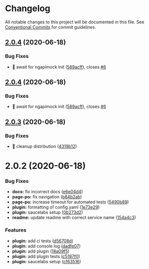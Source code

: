 # Changelog

All notable changes to this project will be documented in this file. See
[Conventional Commits](https://conventionalcommits.org) for commit guidelines.

## [2.0.4](https://github.com/ng-apimock/webdriverio-plugin/compare/v2.0.3...v2.0.4) (2020-06-18)


### Bug Fixes

* 🐛 await for ngapimock init ([589acff](https://github.com/ng-apimock/webdriverio-plugin/commit/589acffa2f0318d61e7ad9d2337889ed92c7fe36)), closes [#6](https://github.com/ng-apimock/webdriverio-plugin/issues/6)

## [2.0.4](https://github.com/ng-apimock/webdriverio-plugin/compare/v2.0.3...v2.0.4) (2020-06-18)


### Bug Fixes

* 🐛 await for ngapimock init ([589acff](https://github.com/ng-apimock/webdriverio-plugin/commit/589acffa2f0318d61e7ad9d2337889ed92c7fe36)), closes [#6](https://github.com/ng-apimock/webdriverio-plugin/issues/6)

## [2.0.3](https://github.com/ng-apimock/webdriverio-plugin/compare/v2.0.2...v2.0.3) (2020-06-18)


### Bug Fixes

* 🐛 cleanup distribution ([4319b12](https://github.com/ng-apimock/webdriverio-plugin/commit/4319b12443c26c454be4ba31f2c68e2b2685e827))

# 2.0.2 (2020-06-18)


### Bug Fixes

* **docs:** fix incorrect docs ([e6e04d4](https://github.com/ng-apimock/webdriverio-plugin/commit/e6e04d495a9a692a6ecb210b5619e1e395c5a00a))
* **page-po:** fix navigation ([b84b2ab](https://github.com/ng-apimock/webdriverio-plugin/commit/b84b2ab546a90ed4f58ef034ade1871656e763ce))
* **page-po:** increase timeout for automated tests ([5490b89](https://github.com/ng-apimock/webdriverio-plugin/commit/5490b8920788ceced7d988da6d891331d467cc9e))
* **plugin:** formatting of config.yaml ([1e73e29](https://github.com/ng-apimock/webdriverio-plugin/commit/1e73e2998050fb549b67112742d9ee0aa4c06a19))
* **plugin:** saucelabs setup ([0b273d2](https://github.com/ng-apimock/webdriverio-plugin/commit/0b273d2879dae76f89d08bcf4ec936efdf6bc121))
* **readme:** update readme with correct service name ([154a4c3](https://github.com/ng-apimock/webdriverio-plugin/commit/154a4c34363274cedacffcc77eb43ff1c70a87bc))


### Features

* **plugin:** add ci tests ([d56708d](https://github.com/ng-apimock/webdriverio-plugin/commit/d56708d031564b90a706b5d70ff819ce24ee2891))
* **plugin:** add console log ([dadfe07](https://github.com/ng-apimock/webdriverio-plugin/commit/dadfe0773a969269aa4229c291e8861657a7dc58))
* **plugin:** add plugin ([18a09f5](https://github.com/ng-apimock/webdriverio-plugin/commit/18a09f5729f4e05aada6fcaf1a14ef1432696f31))
* **plugin:** add plugin tests ([c5187f0](https://github.com/ng-apimock/webdriverio-plugin/commit/c5187f059cbc6dcce65915fdf1e10e556415f743))
* **plugin:** saucelabs setup ([cf63516](https://github.com/ng-apimock/webdriverio-plugin/commit/cf63516b3ebe2bccbc4625460be1e8dc3d6b198d))
